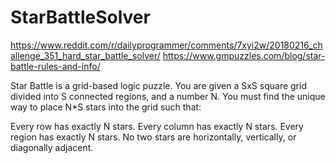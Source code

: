 # StarBattleSolver
https://www.reddit.com/r/dailyprogrammer/comments/7xyi2w/20180216_challenge_351_hard_star_battle_solver/
https://www.gmpuzzles.com/blog/star-battle-rules-and-info/

Star Battle is a grid-based logic puzzle. You are given a SxS square grid divided into S connected regions, and a number N. You must find the unique way to place N*S stars into the grid such that:

Every row has exactly N stars.
Every column has exactly N stars.
Every region has exactly N stars.
No two stars are horizontally, vertically, or diagonally adjacent.
